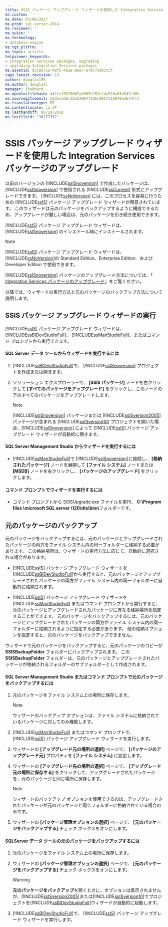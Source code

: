 ```yaml
---
title: SSIS パッケージ アップグレード ウィザードを使用した Integration Services パッケージのアップグレード | Microsoft Docs
ms.custom: ''
ms.date: 03/06/2017
ms.prod: sql-server-2014
ms.reviewer: ''
ms.suite: ''
ms.technology:
- database-engine
ms.tgt_pltfrm: ''
ms.topic: article
helpviewer_keywords:
- Integration Services packages, upgrading
- upgrading Integration Services packages
ms.assetid: 9359275a-48f5-4d1e-8ae7-e797759e3ccf
caps.latest.revision: 19
author: douglaslMS
ms.author: douglasl
manager: jhubbard
ms.openlocfilehash: 44ffe15525667ad907e282efda510a63d347c30e
ms.sourcegitcommit: 5dd5cad0c1bbd308471d6c885f516948ad67dfcf
ms.translationtype: MT
ms.contentlocale: ja-JP
ms.lasthandoff: 06/19/2018
ms.locfileid: "36177332"
---
```

# <a name="upgrade-integration-services-packages-using-the-ssis-package-upgrade-wizard"></a>SSIS パッケージ アップグレード ウィザードを使用した Integration Services パッケージのアップグレード
  以前のバージョンの [!INCLUDE[ssISnoversion](../../includes/ssisnoversion-md.md)] で作成したパッケージは、 [!INCLUDE[ssISnoversion](../../includes/ssisnoversion-md.md)] で使用される [!INCLUDE[ssCurrent](../../includes/sscurrent-md.md)] 形式にアップグレードできます。 [!INCLUDE[ssNoVersion](../../includes/ssnoversion-md.md)] には、このプロセスを容易に行うための [!INCLUDE[ssIS](../../includes/ssis-md.md)] パッケージ アップグレード ウィザードが用意されています。 このウィザードは元のパッケージをバックアップするように構成できるため、アップグレードが難しい場合は、元のパッケージを引き続き使用できます。  
  
 [!INCLUDE[ssIS](../../includes/ssis-md.md)] パッケージ アップグレード ウィザードは、 [!INCLUDE[ssISnoversion](../../includes/ssisnoversion-md.md)] のインストール時にインストールされます。  
  
> [!NOTE]  
>  [!INCLUDE[ssIS](../../includes/ssis-md.md)] パッケージ アップグレード ウィザードは、 [!INCLUDE[ssNoVersion](../../includes/ssnoversion-md.md)]の Standard Edition、Enterprise Edition、および Developer Edition で使用できます。  
  
 [!INCLUDE[ssISnoversion](../../includes/ssisnoversion-md.md)] パッケージのアップグレード方法については、「 [Integration Services パッケージのアップグレード](upgrade-integration-services-packages.md)」をご覧ください。  
  
 以降では、ウィザードの実行方法と元のパッケージのバックアップ方法について説明します。  
  
## <a name="running-the-ssis-package-upgrade-wizard"></a>SSIS パッケージ アップグレード ウィザードの実行  
 [!INCLUDE[ssIS](../../includes/ssis-md.md)] パッケージ アップグレード ウィザードは、 [!INCLUDE[ssBIDevStudioFull](../../includes/ssbidevstudiofull-md.md)]、 [!INCLUDE[ssManStudioFull](../../includes/ssmanstudiofull-md.md)]、またはコマンド プロンプトから実行できます。  
  
#### <a name="to-run-the-wizard-from-sql-server-data-tools"></a>SQL Server データ ツールからウィザードを実行するには  
  
1.  [!INCLUDE[ssBIDevStudioFull](../../includes/ssbidevstudiofull-md.md)]で、 [!INCLUDE[ssISnoversion](../../includes/ssisnoversion-md.md)] プロジェクトを作成または開きます。  
  
2.  ソリューション エクスプローラーで、 **[SSIS パッケージ]** ノードを右クリックして **[すべてのパッケージをアップグレード]** をクリックし、このノードの下のすべてのパッケージをアップグレードします。  
  
    > [!NOTE]  
    >  [!INCLUDE[ssISnoversion](../../includes/ssisnoversion-md.md)] パッケージまたは [!INCLUDE[ssISversion2005](../../includes/ssisversion2005-md.md)] パッケージが含まれる [!INCLUDE[ssISversion10](../../includes/ssisversion10-md.md)] プロジェクトを開いた場合、[!INCLUDE[ssISnoversion](../../includes/ssisnoversion-md.md)] によって [!INCLUDE[ssIS](../../includes/ssis-md.md)] パッケージ アップグレード ウィザードが自動的に開きます。  
  
#### <a name="to-run-the-wizard-from-sql-server-management-studio"></a>SQL Server Management Studio からウィザードを実行するには  
  
-   [!INCLUDE[ssManStudioFull](../../includes/ssmanstudiofull-md.md)]で [!INCLUDE[ssISnoversion](../../includes/ssisnoversion-md.md)]に接続し、 **[格納されたパッケージ]** ノードを展開して **[ファイル システム]** ノードまたは **[MSDB]** ノードを右クリックし、 **[パッケージのアップグレード]** をクリックします。  
  
#### <a name="to-run-the-wizard-at-the-command-prompt"></a>コマンド プロンプトでウィザードを実行するには  
  
-   コマンド プロンプトから SSISUpgrade.exe ファイルを実行、 **C:\Program files \microsoft SQL server \120\dts\binn**フォルダーです。  
  
## <a name="backing-up-the-original-packages"></a>元のパッケージのバックアップ  
 元のパッケージをバックアップするには、元のパッケージとアップグレードされたパッケージの両方をファイル システム内の同一フォルダーに格納する必要があります。 この格納場所は、ウィザードの実行方法に応じて、自動的に選択される場合があります。  
  
-   [!INCLUDE[ssIS](../../includes/ssis-md.md)] パッケージ アップグレード ウィザードを [!INCLUDE[ssBIDevStudioFull](../../includes/ssbidevstudiofull-md.md)]から実行すると、元のパッケージとアップグレードされたパッケージの両方がファイル システム内の同一フォルダーに自動的に格納されます。  
  
-   [!INCLUDE[ssIS](../../includes/ssis-md.md)] パッケージ アップグレード ウィザードを [!INCLUDE[ssManStudioFull](../../includes/ssmanstudiofull-md.md)] またはコマンド プロンプトから実行すると、元のパッケージとアップグレードされたパッケージに異なる格納場所を指定することができます。 元のパッケージをバックアップするには、元のパッケージとアップグレードされたパッケージの両方がファイル システム内の同一フォルダーに格納されるように指定する必要があります。 他の格納オプションを指定すると、元のパッケージをバックアップできません。  
  
 ウィザードで元のパッケージをバックアップすると、元のパッケージのコピーが **SSISBackupFolder** フォルダーにバックアップされます。 この **SSISBackupFolder** フォルダーは、元のパッケージとアップグレードされたパッケージが格納されるフォルダーのサブフォルダーとして作成されます。  
  
#### <a name="to-back-up-the-original-packages-in-sql-server-management-studio-or-at-the-command-prompt"></a>SQL Server Management Studio またはコマンド プロンプトで元のパッケージをバックアップするには  
  
1.  元のパッケージをファイル システム上の場所に保存します。  
  
    > [!NOTE]  
    >  ウィザードのバックアップ オプションは、ファイル システムに格納されているパッケージに対してのみ機能します。  
  
2.  [!INCLUDE[ssManStudioFull](../../includes/ssmanstudiofull-md.md)] またはコマンド プロンプトで、 [!INCLUDE[ssIS](../../includes/ssis-md.md)] パッケージ アップグレード ウィザードを実行します。  
  
3.  ウィザードの **[アップグレード元の場所の選択]** ページで、 **[パッケージのアップグレード元]** プロパティを **[ファイル システム]** に設定します。  
  
4.  ウィザードの **[アップグレード先の場所の選択]** ページで、 **[アップグレード元の場所に保存する]** をクリックして、アップグレードされたパッケージを、元のパッケージと同じ場所に保存します。  
  
    > [!NOTE]  
    >  ウィザードのバックアップ オプションを使用できるのは、アップグレードされたパッケージが元のパッケージと同じフォルダーに格納されている場合のみです。  
  
5.  ウィザードの **[パッケージ管理オプションの選択]** ページで、 **[元のパッケージをバックアップする]** チェック ボックスをオンにします。  
  
#### <a name="to-back-up-the-original-packages-in-sql-server-data-tools"></a>SQLServer データ ツールの元のパッケージをバックアップするには  
  
1.  元のパッケージをファイル システム上の場所に保存します。  
  
2.  ウィザードの **[パッケージ管理オプションの選択]** ページで、 **[元のパッケージをバックアップする]** チェック ボックスをオンにします。  
  
    > [!WARNING]  
    >  **元のパッケージをバックアップ**を開くときに、オプションは表示されませんが、[!INCLUDE[ssISversion2005](../../includes/ssisversion2005-md.md)]または[!INCLUDE[ssISversion10](../../includes/ssisversion10-md.md)]でプロジェクトを[!INCLUDE[ssBIDevStudioFull](../../includes/ssbidevstudiofull-md.md)]ウィザードが自動的に起動します。  
  
3.  [!INCLUDE[ssBIDevStudioFull](../../includes/ssbidevstudiofull-md.md)]で、 [!INCLUDE[ssIS](../../includes/ssis-md.md)] パッケージ アップグレード ウィザードを実行します。  
  
  